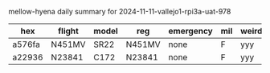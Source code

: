 mellow-hyena daily summary for 2024-11-11-vallejo1-rpi3a-uat-978

|hex|flight|model|reg|emergency|mil|weirdo|
|--|--|--|--|--|--|--|
|a576fa|N451MV|SR22|N451MV|none|F|yyy|
|a22936|N23841|C172|N23841|none|F|yyy|
